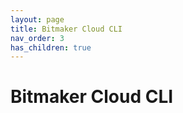 ```yaml
---
layout: page
title: Bitmaker Cloud CLI
nav_order: 3
has_children: true
---
```


# Bitmaker Cloud CLI
